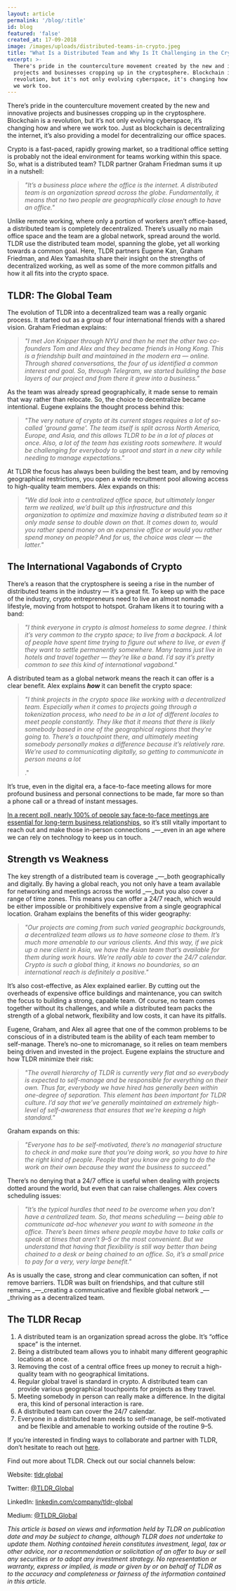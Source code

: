 ```yaml
---
layout: article
permalink: '/blog/:title'
id: blog
featured: 'false'
created_at: 17-09-2018
image: /images/uploads/distributed-teams-in-crypto.jpeg
title: "What Is a Distributed Team and Why Is It Challenging in the Crypto\_Space?"
excerpt: >-
  There's pride in the counterculture movement created by the new and innovative
  projects and businesses cropping up in the cryptosphere. Blockchain is a
  revolution, but it's not only evolving cyberspace, it's changing how and where
  we work too.
---
```

There’s pride in the counterculture movement created by the new and innovative projects and businesses cropping up in the cryptosphere. Blockchain is a revolution, but it’s not only evolving cyberspace, it’s changing how and where we work too. Just as blockchain is decentralizing the internet, it’s also providing a model for decentralizing our office spaces.

Crypto is a fast-paced, rapidly growing market, so a traditional office setting is probably not the ideal environment for teams working within this space. So, what is a distributed team? TLDR partner Graham Friedman sums it up in a nutshell:

> _"It’s a business place where the office is the internet. A distributed team is an organization spread across the globe. Fundamentally, it means that no two people are geographically close enough to have an office."_

Unlike remote working, where only a portion of workers aren’t office-based, a distributed team is completely decentralized. There’s usually no main office space and the team are a global network, spread around the world. TLDR use the distributed team model, spanning the globe, yet all working towards a common goal. Here, TLDR partners Eugene Kan, Graham Friedman, and Alex Yamashita share their insight on the strengths of decentralized working, as well as some of the more common pitfalls and how it all fits into the crypto space.

## TLDR: The Global Team

The evolution of TLDR into a decentralized team was a really organic process. It started out as a group of four international friends with a shared vision. Graham Friedman explains:

> _"I met Jon Knipper through NYU and then he met the other two co-founders Tom and Alex and they became friends in Hong Kong. This is a friendship built and maintained in the modern era — online. Through shared conversations, the four of us identified a common interest and goal. So, through Telegram, we started building the base layers of our project and from there it grew into a business."_

As the team was already spread geographically, it made sense to remain that way rather than relocate. So, the choice to decentralize became intentional. Eugene explains the thought process behind this:

> _"The very nature of crypto at its current stages requires a lot of so-called 'ground game'. The team itself is split across North America, Europe, and Asia, and this allows TLDR to be in a lot of places at once. Also, a lot of the team has existing roots somewhere. It would be challenging for everybody to uproot and start in a new city while needing to manage expectations."_

At TLDR the focus has always been building the best team, and by removing geographical restrictions, you open a wide recruitment pool allowing access to high-quality team members. Alex expands on this:

> _"We did look into a centralized office space, but ultimately longer term we realized, we’d built up this infrastructure and this organization to optimize and maximize having a distributed team so it only made sense to double down on that. It comes down to, would you rather spend money on an expensive office or would you rather spend money on people? And for us, the choice was clear — the latter."_

## The International Vagabonds of Crypto

There’s a reason that the cryptosphere is seeing a rise in the number of distributed teams in the industry — it’s a great fit. To keep up with the pace of the industry, crypto entrepreneurs need to live an almost nomadic lifestyle, moving from hotspot to hotspot. Graham likens it to touring with a band:

> _"I think everyone in crypto is almost homeless to some degree. I think it’s very common to the crypto space; to live from a backpack. A lot of people have spent time trying to figure out where to live, or even if they want to settle permanently somewhere. Many teams just live in hotels and travel together — they’re like a band. I’d say it’s pretty common to see this kind of international vagabond."_

A distributed team as a global network means the reach it can offer is a clear benefit. Alex explains _**how**_ it can benefit the crypto space:

> _"I think projects in the crypto space like working with a decentralized team. Especially when it comes to projects going through a tokenization process, who need to be in a lot of different locales to meet people constantly. They like that it means that there is likely somebody based in one of the geographical regions that they’re going to. There’s a touchpoint there, and ultimately meeting somebody personally makes a difference because it’s relatively rare. We’re used to communicating digitally, so getting to communicate in person means a lot_
>
> ."

It’s true, even in the digital era, a face-to-face meeting allows for more profound business and personal connections to be made, far more so than a phone call or a thread of instant messages.

[In a recent poll, nearly 100% of people say face-to-face meetings are essential for long-term business relationships](https://www.virgin.com/entrepreneur/infographic-the-importance-of-face-to-face-networking), so it’s still vitally important to reach out and make those in-person connections _—_even in an age where we can rely on technology to keep us in touch.

## Strength vs Weakness

The key strength of a distributed team is coverage _—_both geographically and digitally. By having a global reach, you not only have a team available for networking and meetings across the world _—_but you also cover a range of time zones. This means you can offer a 24/7 reach, which would be either impossible or prohibitively expensive from a single geographical location. Graham explains the benefits of this wider geography:

> _"Our projects are coming from such varied geographic backgrounds, a decentralized team allows us to have someone close to them. It’s much more amenable to our various clients. And this way, if we pick up a new client in Asia, we have the Asian team that’s available for them during work hours. We’re really able to cover the 24/7 calendar. Crypto is such a global thing, it knows no boundaries, so an international reach is definitely a positive."_

It’s also cost-effective, as Alex explained earlier. By cutting out the overheads of expensive office buildings and maintenance, you can switch the focus to building a strong, capable team. Of course, no team comes together without its challenges, and while a distributed team packs the strength of a global network, flexibility and low costs, it can have its pitfalls.

Eugene, Graham, and Alex all agree that one of the common problems to be conscious of in a distributed team is the ability of each team member to self-manage. There’s no-one to micromanage, so it relies on team members being driven and invested in the project. Eugene explains the structure and how TLDR minimize their risk:

> _"The overall hierarchy of TLDR is currently very flat and so everybody is expected to self-manage and be responsible for everything on their own. Thus far, everybody we have hired has generally been within one-degree of separation. This element has been important for TLDR culture. I’d say that we’ve generally maintained an extremely high-level of self-awareness that ensures that we’re keeping a high standard."_

Graham expands on this:

> _"Everyone has to be self-motivated, there’s no managerial structure to check in and make sure that you’re doing work, so you have to hire the right kind of people. People that you know are going to do the work on their own because they want the business to succeed."_

There’s no denying that a 24/7 office is useful when dealing with projects dotted around the world, but even that can raise challenges. Alex covers scheduling issues:

> _"It’s the typical hurdles that need to be overcome when you don’t have a centralized team. So, that means scheduling — being able to communicate ad-hoc whenever you want to with someone in the office. There’s been times where people maybe have to take calls or speak at times that aren’t 9–5 or the most convenient. But we understand that having that flexibility is still way better than being chained to a desk or being chained to an office. So, it’s a small price to pay for a very, very large benefit."_

As is usually the case, strong and clear communication can soften, if not remove barriers. TLDR was built on friendships, and that culture still remains _—_creating a communicative and flexible global network _—_thriving as a decentralized team.

## The TLDR Recap

1. A distributed team is an organization spread across the globe. It’s “office space” is the internet.
2. Being a distributed team allows you to inhabit many different geographic locations at once.
3. Removing the cost of a central office frees up money to recruit a high-quality team with no geographical limitations.
4. Regular global travel is standard in crypto. A distributed team can provide various geographical touchpoints for projects as they travel.
5. Meeting somebody in person can really make a difference. In the digital era, this kind of personal interaction is rare.
6. A distributed team can cover the 24/7 calendar.
7. Everyone in a distributed team needs to self-manage, be self-motivated and be flexible and amenable to working outside of the routine 9–5.

If you’re interested in finding ways to collaborate and partner with TLDR, don’t hesitate to reach out [here](https://tldr.global/contact).

Find out more about TLDR. Check out our social channels below:

Website: [tldr.global](https://tldr.global/)

Twitter: [@TLDR_Global](https://twitter.com/TLDR_Global)

LinkedIn: [linkedin.com/company/tldr-global](https://www.linkedin.com/company/tldr-global/)

Medium: [@TLDR_Global](https://medium.com/@TLDR_Global)

_This article is based on views and information held by TLDR on publication date and may be subject to change, although TLDR does not undertake to update them. Nothing contained herein constitutes investment, legal, tax or other advice, nor a recommendation or solicitation of an offer to buy or sell any securities or to adopt any investment strategy. No representation or warranty, express or implied, is made or given by or on behalf of TLDR as to the accuracy and completeness or fairness of the information contained in this article._
